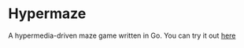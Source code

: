 # Hypermaze
A hypermedia-driven maze game written in Go. You can try it out [here](https://hypermaze.haff.xyz)
